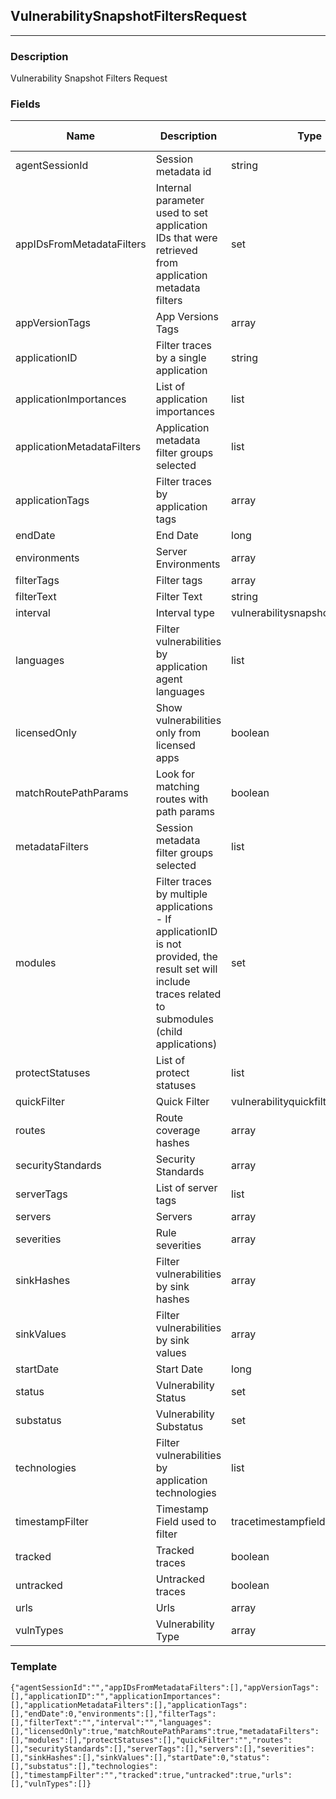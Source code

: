 ## VulnerabilitySnapshotFiltersRequest
---
### Description
Vulnerability Snapshot Filters Request
### Fields
| Name | Description | Type | Allowed Values | Required |
| ---- | ----------- | ---- | -------------- | -------- |
| agentSessionId | Session metadata id | string |  | false |
| appIDsFromMetadataFilters | Internal parameter used to set application IDs that were retrieved from application metadata filters | set |  | false |
| appVersionTags | App Versions Tags | array |  | false |
| applicationID | Filter traces by a single application | string |  | false |
| applicationImportances | List of application importances | list |  | false |
| applicationMetadataFilters | Application metadata filter groups selected | list |  | false |
| applicationTags | Filter traces by application tags | array |  | false |
| endDate | End Date | long |  | false |
| environments | Server Environments | array |  | false |
| filterTags | Filter tags | array |  | false |
| filterText | Filter Text | string |  | false |
| interval | Interval type | vulnerabilitysnapshotintervaltype |  | true |
| languages | Filter vulnerabilities by application agent languages | list |  | false |
| licensedOnly | Show vulnerabilities only from licensed apps | boolean |  | false |
| matchRoutePathParams | Look for matching routes with path params | boolean |  | false |
| metadataFilters | Session metadata filter groups selected | list |  | false |
| modules | Filter traces by multiple applications - If applicationID is not provided, the result set will include traces related to submodules (child applications) | set |  | false |
| protectStatuses | List of protect statuses | list |  | false |
| quickFilter | Quick Filter | vulnerabilityquickfiltertype |  | false |
| routes | Route coverage hashes | array |  | false |
| securityStandards | Security Standards | array |  | false |
| serverTags | List of server tags | list |  | false |
| servers | Servers | array |  | false |
| severities | Rule severities | array |  | false |
| sinkHashes | Filter vulnerabilities by sink hashes | array |  | false |
| sinkValues | Filter vulnerabilities by sink values | array |  | false |
| startDate | Start Date | long |  | false |
| status | Vulnerability Status | set |  | false |
| substatus | Vulnerability Substatus | set |  | false |
| technologies | Filter vulnerabilities by application technologies | list |  | false |
| timestampFilter | Timestamp Field used to filter | tracetimestampfield |  | false |
| tracked | Tracked traces | boolean |  | false |
| untracked | Untracked traces | boolean |  | false |
| urls | Urls | array |  | false |
| vulnTypes | Vulnerability Type | array |  | false |
### Template
```
{"agentSessionId":"","appIDsFromMetadataFilters":[],"appVersionTags":[],"applicationID":"","applicationImportances":[],"applicationMetadataFilters":[],"applicationTags":[],"endDate":0,"environments":[],"filterTags":[],"filterText":"","interval":"","languages":[],"licensedOnly":true,"matchRoutePathParams":true,"metadataFilters":[],"modules":[],"protectStatuses":[],"quickFilter":"","routes":[],"securityStandards":[],"serverTags":[],"servers":[],"severities":[],"sinkHashes":[],"sinkValues":[],"startDate":0,"status":[],"substatus":[],"technologies":[],"timestampFilter":"","tracked":true,"untracked":true,"urls":[],"vulnTypes":[]}
```
